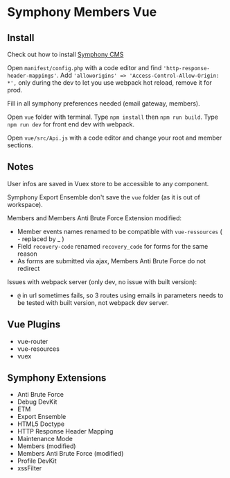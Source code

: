 # Symphony Members Vue

Install
---

Check out how to install [Symphony CMS](https://github.com/symphonycms/symphony-2)

Open `manifest/config.php` with a code editor and find `'http-response-header-mappings'`. Add `'alloworigins' => 'Access-Control-Allow-Origin: *',` only during the dev to let you use webpack hot reload, remove it for prod.

Fill in all symphony preferences needed (email gateway, members).

Open `vue` folder with terminal. Type `npm install` then `npm run build`. Type `npm run dev` for front end dev with webpack.

Open `vue/src/Api.js` with a code editor and change your root and member sections.

Notes
---

User infos are saved in Vuex store to be accessible to any component.

Symphony Export Ensemble don't save the `vue` folder (as it is out of workspace).

Members and Members Anti Brute Force Extension modified:

- Member events names renamed to be compatible with `vue-ressources` ( - replaced by _ )
- Field `recovery-code` renamed `recovery_code` for forms for the same reason
- As forms are submitted via ajax, Members Anti Brute Force do not redirect

Issues with webpack server (only dev, no issue with built version):

- `@` in url sometimes fails, so 3 routes using emails in parameters needs to be tested with built version, not webpack dev server.


Vue Plugins
---
- vue-router
- vue-resources
- vuex


Symphony Extensions
---
- Anti Brute Force
- Debug DevKit
- ETM
- Export Ensemble
- HTML5 Doctype
- HTTP Response Header Mapping
- Maintenance Mode
- Members (modified)
- Members Anti Brute Force (modified)
- Profile DevKit
- xssFilter

